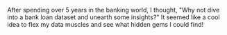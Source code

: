 After spending over 5 years in the banking world, I thought, "Why not dive into a bank loan dataset and unearth some insights?" It seemed like a cool idea to flex my data muscles and see what hidden gems I could find!

